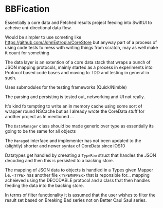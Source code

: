 #  BBFication

Essentially a core data and Fetched results project feeding into SwiftUI to acheive  uni-directional data flow.

Would be simpler to use someting like https://github.com/JohnEstropia/CoreStore but anyway part of a process of using code tests to mess with writing things from scratch, may as well make it count for something.

The data layer is an extention of a core data stack that wraps a bunch of JSON mapping protocols, mainly started as a process in experiments into Protocol based code bases and moving to TDD and testing in general in such.

Uses submodules for the testing frameworks (Quick/Nimble)

The parsing and persisting is tested out, networking and UI not really.

It's kind fo tempting to write an in memory cache using some sort of wrapper round NSCache but as I already wrote the CoreData stuff for another project  as In mentioned <shrug>...

The `DataManager` class should be made generic over type as essentially its going to be the same for all objects

The `Managed` interface and implementer has not been updated to the (slightly) shorter and newer syntax of CoreData since iOS10

Datatypes get handled by creeating a `TypeRaw` struct that handles the JSON decoding and then this is persisted to a backing store.

The mapping of JSON data to objects is handled in a Types given Mapper i.e. `<TYPE>` has another file `<TYPEMAPPER>` that is reponsible for... mapping acheieved using the DECODABLE protocol and a class that then handles feeding the data into the backing store.

In terms of filter functionality it is assumed that the user wishes to filter the result set based on Breaking Bad series not  on Better Caul Saul series.
